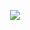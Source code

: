 <p align='center'>
<img src='https://github-widgetbox.vercel.app/api/profile?username=ing9990&data=followers,repositories,stars,commits&theme=darkmode'>
</p>
